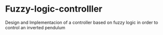 # Fuzzy-logic-controlller
Design and Implementacion of a controller based on fuzzy logic in order to control an inverted pendulum
